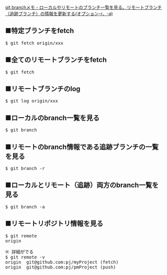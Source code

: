 [git branchメモ - ローカルやリモートのブランチ一覧を見る。リモートブランチ（追跡ブランチ）の情報を更新する(オプション-r、-a)](https://www.tweeeety.blog/entry/2014/10/23/232844)<br>

## ■特定ブランチをfetch
<pre>
$ git fetch origin/xxx
</pre>

## ■全てのリモートブランチをfetch
<pre>
$ git fetch
</pre>

## ■リモートブランチのlog
<pre>
$ git log origin/xxx
</pre>

## ■ローカルのbranch一覧を見る
<pre>
$ git branch
</pre>

## ■リモートのbranch情報である追跡ブランチの一覧を見る
<pre>
$ git branch -r
</pre>

## ■ローカルとリモート（追跡）両方のbranch一覧を見る
<pre>
$ git branch -a
</pre>

## ■リモートリポジトリ情報を見る
<pre>
$ git remote
origin

※ 詳細がでる
$ git remote -v
origin  git@github.com:pj/myProject (fetch)
origin  git@github.com:pj/pmProject (push)
</pre>

